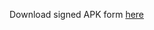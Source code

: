 Download signed APK form [here](https://github.com/B45i/ESP-Fingerprint/blob/master/ESPUnlocker.App/android/app/release/app-release.apk)